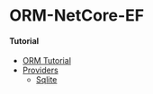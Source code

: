 # ORM-NetCore-EF

#### Tutorial 
 * [ORM Tutorial](https://dev.to/dotnet/how-you-can-use-an-orm-in-net-core-and-c-to-type-less-sql-starring-entity-framework-49ka?fbclid=IwAR1LQHkelGO23jaA-Oep9LAjgXaN49aFc4_3psNI_bJVAoMCnjo1l6TuDBA)
 * [Providers](https://docs.microsoft.com/en-us/ef/core/providers/?wt.mc_id=devto-blog-chnoring)
   * [Sqlite](http://www.sqlite.org/)